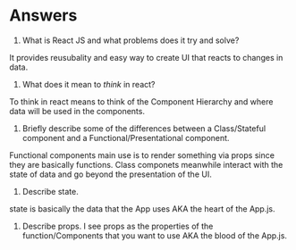 # Answers

1.  What is React JS and what problems does it try and solve?

It provides reusubality and easy way to create UI that reacts to changes in data.  

1.  What does it mean to _think_ in react?

To think in react means to think of the Component Hierarchy and where data will be used in the components.


1.  Briefly describe some of the differences between a Class/Stateful component and a Functional/Presentational component.

Functional components main use is to render something via props since they are basically functions.
Class componets meanwhile interact with the state of data and go beyond the presentation of the UI.


1.  Describe state.


state is basically the data that the App uses AKA the heart of the App.js.


1.  Describe props.
I see props as the properties of the function/Components that you want to use AKA the blood of the App.js.